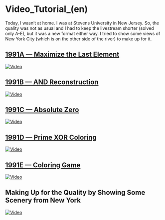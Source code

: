 # Video_Tutorial_(en)

Today, I wasn’t at home. I was at Stevens University in New Jersey. So, the quality was not as usual and I had to keep the livestream shorter (solved only A-E), but it was a new format either way. I tried to show some views of New York City (which is on the other side of the river) to make up for it.

[1991A — Maximize the Last Element](../problems/A._Maximize_the_Last_Element.md)
----------------------------------------------------------------------------------

[![Video](https://img.youtube.com/vi/jNtKTd2ZwOo/0.jpg)](https://www.youtube.com/watch?v=jNtKTd2ZwOo)



[1991B — AND Reconstruction](../problems/B._AND_Reconstruction.md)
---------------------------------------------------------------------------

[![Video](https://img.youtube.com/vi/jNtKTd2ZwOo/0.jpg)](https://www.youtube.com/watch?v=jNtKTd2ZwOo)



[1991C — Absolute Zero](../problems/C._Absolute_Zero.md)
----------------------------------------------------------------------

[![Video](https://img.youtube.com/vi/jNtKTd2ZwOo/0.jpg)](https://www.youtube.com/watch?v=jNtKTd2ZwOo)



[1991D — Prime XOR Coloring](../problems/D._Prime_XOR_Coloring.md)
---------------------------------------------------------------------------

[![Video](https://img.youtube.com/vi/jNtKTd2ZwOo/0.jpg)](https://www.youtube.com/watch?v=jNtKTd2ZwOo)



[1991E — Coloring Game](../problems/E._Coloring_Game.md)
----------------------------------------------------------------------

[![Video](https://img.youtube.com/vi/jNtKTd2ZwOo/0.jpg)](https://www.youtube.com/watch?v=jNtKTd2ZwOo)



Making Up for the Quality by Showing Some Scenery from New York
---------------------------------------------------------------

[![Video](https://img.youtube.com/vi/jNtKTd2ZwOo/0.jpg)](https://www.youtube.com/watch?v=jNtKTd2ZwOo)



